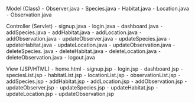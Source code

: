 Model (Class)
 ⁃ Observer.java
 ⁃ Species.java
 ⁃ Habitat.java
 ⁃ Location.java
 ⁃ Observation.java

 Controller (Servlet)
 ⁃ signup.java
 ⁃ login.java
 ⁃ dashboard.java
 ⁃ addSpecies.java
 ⁃ addHabitat.java
 ⁃ addLocation.java
 ⁃ addObservation.java
 ⁃ updateObserver.java
 ⁃ updateSpecies.java
 ⁃ updateHabitat.java
 ⁃ updateLocation.java
 ⁃ updateObservation.java
 ⁃ deleteSpecies. java
 ⁃ deleteHabitat.java
 ⁃ deleteLocation.java
 ⁃ deleteObservation.java
 ⁃ logout.java

 View (JSP/HTML)
 ⁃ home.html
 ⁃ signup.jsp
 ⁃ login.jsp
 ⁃ dashboard.jsp
 ⁃ speciesList.jsp
 ⁃ habitatList.jsp
 ⁃ locationList.jsp
 ⁃ observationList.jsp
 ⁃ addSpecies.jsp
 ⁃ addHabitat.jsp
 ⁃ addLocation.jsp
 ⁃ addObservation.jsp
 ⁃ updateObserver.jsp
 ⁃ updateSpecies.jsp
 ⁃ updateHabitat.jsp
 ⁃ updateLocation.jsp
 ⁃ updateObservation.jsp
